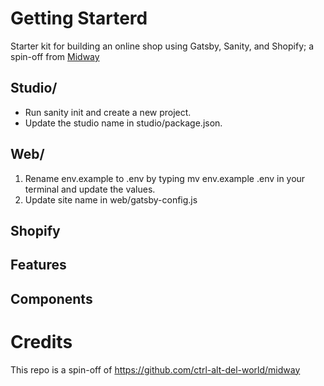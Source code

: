 # Getting Starterd

Starter kit for building an online shop using Gatsby, Sanity, and Shopify; a spin-off from [Midway](https://github.com/ctrl-alt-del-world/midway)

## Studio/

- Run sanity init and create a new project.
- Update the studio name in studio/package.json.

## Web/

1. Rename env.example to .env by typing mv env.example .env in your terminal and update the values.
2. Update site name in web/gatsby-config.js

## Shopify

## Features

## Components

# Credits

This repo is a spin-off of https://github.com/ctrl-alt-del-world/midway
